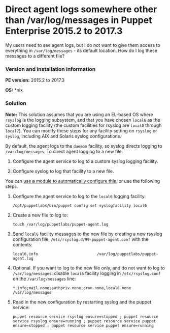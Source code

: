 # Direct agent logs somewhere other than /var/log/messages in Puppet Enterprise 2015.2 to 2017.3
<p>My users need to see agent logs, but I do not want to give them access to everything in <code>/var/log/messages</code> - its default location. How do I log these messages to a different file?</p>
<h3 id="version-and-installation-information">Version and installation information</h3>
<p><strong>PE version:</strong> 2015.2 to 2017.3</p>
<p><strong>OS:</strong> *nix</p>
<h3 id="solution">Solution</h3>
<p><strong>Note:</strong> This solution assumes that you are using an EL-based OS where <code>rsyslog</code> is the logging subsystem, and that you have chosen <code>local6</code> as the custom logging facility (the custom facilities for rsyslog are <code>local0</code> through <code>local7</code>). You can modify these steps for any facility setting on <code>rsyslog</code> or <code>syslog</code>, including AIX and Solaris syslog configurations.</p>
<p>By default, the agent logs to the <code>daemon</code> facility, so syslog directs logging to <code>/var/log/messages</code>. To direct agent logging to a new file:</p>
<ol style="list-style-type: decimal;">
<li>
<p>Configure the agent service to log to a custom syslog logging facility.</p>
</li>
<li>
<p>Configure syslog to log that facility to a new file.</p>
</li>
</ol>
<p>You can <a class="uri" href="https://github.com/abottchen/pe_puppet_agent_syslog">use a module to automatically configure this</a>, or use the following steps.</p>
<ol style="list-style-type: decimal;">
<li>
<p>Configure the agent service to log to the <code>local6</code> logging facility:</p>
<p><code>/opt/puppetlabs/bin/puppet config set syslogfacility local6</code></p>
</li>
<li>
<p>Create a new file to log to:</p>
<p><code>touch /var/log/puppetlabs/puppet-agent.log</code></p>
</li>
<li>
<p>Send <code>local6</code> facility messages to the new file by creating a new rsyslog configuration file, <code>/etc/rsyslog.d/99-puppet-agent.conf</code> with the contents:</p>
<p><code>local6.info                          /var/log/puppetlabs/puppet-agent.log</code></p>
</li>
<li>
<p>Optional. If you want to log to the new file only, and do not want to log to <code>/var/log/messages</code>: disable <code>local6</code> facility logging in <code>/etc/rsyslog.conf</code> on the <code>/var/log/messages</code> line:</p>
<p><code>*.info;mail.none;authpriv.none;cron.none,local6.none    /var/log/messages</code></p>
</li>
<li>
<p>Read in the new configuration by restarting syslog and the puppet service:</p>
<p><code>puppet resource service rsyslog ensure=stopped ; puppet resource service rsyslog ensure=running ; puppet resource service puppet ensure=stopped ; puppet resource service puppet ensure=running</code></p>
</li>
</ol>
